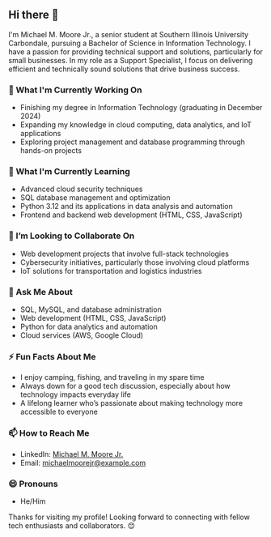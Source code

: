 ## Hi there 👋

I'm Michael M. Moore Jr., a senior student at Southern Illinois University Carbondale, pursuing a Bachelor of Science in Information Technology. I have a passion for providing technical support and solutions, particularly for small businesses. In my role as a Support Specialist, I focus on delivering efficient and technically sound solutions that drive business success.

### 🔭 What I'm Currently Working On
- Finishing my degree in Information Technology (graduating in December 2024)
- Expanding my knowledge in cloud computing, data analytics, and IoT applications
- Exploring project management and database programming through hands-on projects

### 🌱 What I'm Currently Learning
- Advanced cloud security techniques
- SQL database management and optimization
- Python 3.12 and its applications in data analysis and automation
- Frontend and backend web development (HTML, CSS, JavaScript)

### 👯 I’m Looking to Collaborate On
- Web development projects that involve full-stack technologies
- Cybersecurity initiatives, particularly those involving cloud platforms
- IoT solutions for transportation and logistics industries

### 💬 Ask Me About
- SQL, MySQL, and database administration
- Web development (HTML, CSS, JavaScript)
- Python for data analytics and automation
- Cloud services (AWS, Google Cloud)

### ⚡ Fun Facts About Me
- I enjoy camping, fishing, and traveling in my spare time
- Always down for a good tech discussion, especially about how technology impacts everyday life
- A lifelong learner who’s passionate about making technology more accessible to everyone

### 📫 How to Reach Me
- LinkedIn: [Michael M. Moore Jr.](https://www.linkedin.com/in/michael-m-moore/)
- Email: michaelmoorejr@example.com

### 😄 Pronouns
- He/Him

Thanks for visiting my profile! Looking forward to connecting with fellow tech enthusiasts and collaborators. 😊

